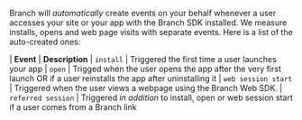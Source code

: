 Branch will _automatically_ create events on your behalf whenever a user accesses your site or your app with the Branch SDK installed. We measure installs, opens and web page visits with separate events. Here is a list of the auto-created ones:

| **Event** | **Description**
| `install` | Triggered the first time a user launches your app
| `open` | Trigged when the user opens the app after the very first launch OR if a user reinstalls the app after uninstalling it
| `web session start` | Triggered when the user views a webpage using the Branch Web SDK.
| `referred session` | Triggered _in addition_ to install, open or web session start if a user comes from a Branch link
